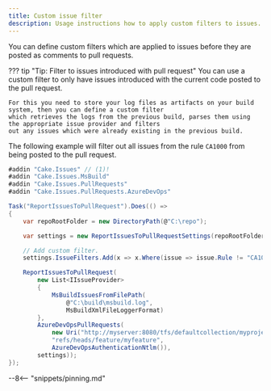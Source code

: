 ```yaml
---
title: Custom issue filter
description: Usage instructions how to apply custom filters to issues.
---
```


You can define custom filters which are applied to issues before they are posted as comments to pull requests.

??? tip "Tip: Filter to issues introduced with pull request"
    You can use a custom filter to only have issues introduced with the current code posted to the pull request.

    For this you need to store your log files as artifacts on your build system, then you can define a custom filter
    which retrieves the logs from the previous build, parses them using the appropriate issue provider and filters
    out any issues which were already existing in the previous build.

The following example will filter out all issues from the rule `CA1000` from being posted to the pull request.

```csharp
#addin "Cake.Issues" // (1)!
#addin "Cake.Issues.MsBuild"
#addin "Cake.Issues.PullRequests"
#addin "Cake.Issues.PullRequests.AzureDevOps"

Task("ReportIssuesToPullRequest").Does(() =>
{
    var repoRootFolder = new DirectoryPath(@"C:\repo");

    var settings = new ReportIssuesToPullRequestSettings(repoRootFolder);

    // Add custom filter.
    settings.IssueFilters.Add(x => x.Where(issue => issue.Rule != "CA1000"));

    ReportIssuesToPullRequest(
        new List<IIssueProvider>
        {
            MsBuildIssuesFromFilePath(
                @"C:\build\msbuild.log",
                MsBuildXmlFileLoggerFormat)
        },
        AzureDevOpsPullRequests(
            new Uri("http://myserver:8080/tfs/defaultcollection/myproject/_git/myrepository"),
            "refs/heads/feature/myfeature",
            AzureDevOpsAuthenticationNtlm()),
        settings));
});
```

--8<-- "snippets/pinning.md"
